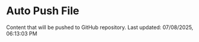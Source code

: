 # Auto Push File

Content that will be pushed to GitHub repository.
Last updated: 07/08/2025, 06:13:03 PM